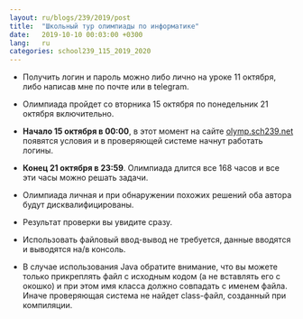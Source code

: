 ```yaml
---
layout: ru/blogs/239/2019/post
title:  "Школьный тур олимпиады по информатике"
date:   2019-10-10 00:03:00 +0300
lang:   ru
categories: school239_115_2019_2020
---
```


- Получить логин и пароль можно либо лично на уроке 11 октября, либо написав мне по почте или в telegram.

- Олимпиада пройдет со вторника 15 октября по понедельник 21 октября включительно.

- **Начало 15 октября в 00:00**, в этот момент на сайте [olymp.sch239.net](olymp.sch239.net) появятся условия и в проверяющей системе начнут работать логины.

- **Конец 21 октября в 23:59**. Олимпиада длится все 168 часов и все эти часы можно решать задачи.

- Олимпиада личная и при обнаружении похожих решений оба автора будут дисквалифицированы.

- Результат проверки вы увидите сразу.
 
- Использовать файловый ввод-вывод не требуется, данные вводятся и выводятся на/в консоль.

- В случае использования Java обратите внимание, что вы можете только прикреплять файл с исходным кодом (а не вставлять его с окошко) и при этом имя класса должно совпадать с именем файла. Иначе проверяющая система не найдет class-файл, созданный при компиляции.
